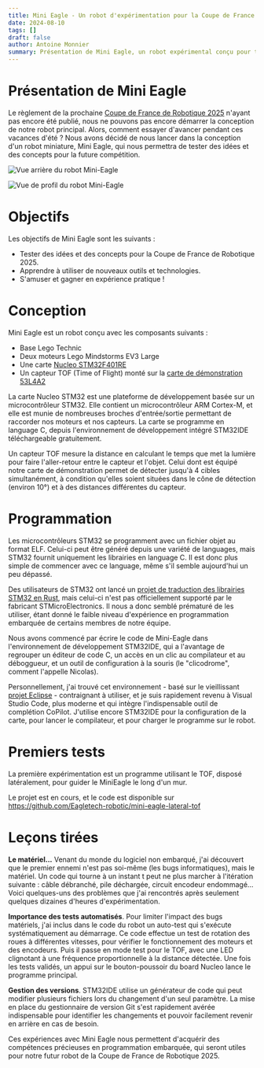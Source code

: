 ```yaml
---
title: Mini Eagle - Un robot d'expérimentation pour la Coupe de France de Robotique
date: 2024-08-10
tags: []
draft: false
author: Antoine Monnier
summary: Présentation de Mini Eagle, un robot expérimental conçu pour tester des concepts en vue de la Coupe de France de Robotique 2025.
---
```


# Présentation de Mini Eagle

Le règlement de la prochaine [Coupe de France de Robotique 2025](https://www.coupederobotique.fr/) n'ayant pas encore été publié, nous ne pouvons pas encore démarrer la conception de notre robot principal. Alors, comment essayer d'avancer pendant ces vacances d'été ? Nous avons décidé de nous lancer dans la conception d'un robot miniature, Mini Eagle, qui nous permettra de tester des idées et des concepts pour la future compétition.

![Vue arrière du robot Mini-Eagle](/blog-images/20240810-mini-eagle/vue-arriere.jpg)

![Vue de profil du robot Mini-Eagle](/blog-images/20240810-mini-eagle/vue-profil.jpg)

# Objectifs

Les objectifs de Mini Eagle sont les suivants :

-   Tester des idées et des concepts pour la Coupe de France de Robotique 2025.
-   Apprendre à utiliser de nouveaux outils et technologies.
-   S'amuser et gagner en expérience pratique !

# Conception

Mini Eagle est un robot conçu avec les composants suivants :

-   Base Lego Technic
-   Deux moteurs Lego Mindstorms EV3 Large
-   Une carte [Nucleo STM32F401RE](https://www.st.com/en/evaluation-tools/nucleo-f401re.html)
-   Un capteur TOF (Time of Flight) monté sur la [carte de démonstration 53L4A2](https://www.st.com/en/ecosystems/x-nucleo-53l4a2.html)

La carte Nucleo STM32 est une plateforme de développement basée sur un microcontrôleur STM32. Elle contient un microcontrôleur ARM Cortex-M, et elle est munie de nombreuses broches d'entrée/sortie permettant de raccorder nos moteurs et nos capteurs. La carte se programme en language C, depuis l'environnement de développement intégré STM32IDE téléchargeable gratuitement.

Un capteur TOF mesure la distance en calculant le temps que met la lumière pour faire l'aller-retour entre le capteur et l'objet. Celui dont est équipé notre carte de démonstration permet de détecter jusqu'à 4 cibles simultanément, à condition qu'elles soient situées dans le cône de détection (environ 10°) et à des distances différentes du capteur.

# Programmation

Les microcontrôleurs STM32 se programment avec un fichier objet au format ELF. Celui-ci peut être généré depuis une variété de languages, mais STM32 fournit uniquement les librairies en language C. Il est donc plus simple de commencer avec ce language, même s'il semble aujourd'hui un peu dépassé.

Des utilisateurs de STM32 ont lancé un [projet de traduction des librairies STM32 en Rust](https://github.com/stm32-rs), mais celui-ci n'est pas officiellement supporté par le fabricant STMicroElectronics. Il nous a donc semblé prématuré de les utiliser, étant donné le faible niveau d'expérience en programmation embarquée de certains membres de notre équipe.

Nous avons commencé par écrire le code de Mini-Eagle dans l'environnement de développement STM32IDE, qui a l'avantage de regrouper un éditeur de code C, un accès en un clic au compilateur et au déboggueur, et un outil de configuration à la souris (le "clicodrome", comment l'appelle Nicolas).

Personnellement, j'ai trouvé cet environnement - basé sur le vieillissant [projet Eclipse](https://eclipseide.org/) - contraignant à utiliser, et je suis rapidement revenu à Visual Studio Code, plus moderne et qui intègre l'indispensable outil de complétion CoPilot. J'utilise encore STM32IDE pour la configuration de la carte, pour lancer le compilateur, et pour charger le programme sur le robot.

# Premiers tests

La première expérimentation est un programme utilisant le TOF, disposé latéralement, pour guider le MiniEagle le long d'un mur.

Le projet est en cours, et le code est disponible sur https://github.com/Eagletech-robotic/mini-eagle-lateral-tof

# Leçons tirées

**Le matériel...** Venant du monde du logiciel non embarqué, j'ai découvert que le premier ennemi n'est pas soi-même (les bugs informatiques), mais le matériel. Un code qui tourne à un instant t peut ne plus marcher à l'itération suivante : câble débranché, pile déchargée, circuit encodeur endommagé... Voici quelques-uns des problèmes que j'ai rencontrés après seulement quelques dizaines d'heures d'expérimentation.

**Importance des tests automatisés**. Pour limiter l'impact des bugs matériels, j'ai inclus dans le code du robot un auto-test qui s'exécute systématiquement au démarrage. Ce code effectue un test de rotation des roues à différentes vitesses, pour vérifier le fonctionnement des moteurs et des encodeurs. Puis il passe en mode test pour le TOF, avec une LED clignotant à une fréquence proportionnelle à la distance détectée. Une fois les tests validés, un appui sur le bouton-poussoir du board Nucleo lance le programme principal.

**Gestion des versions**. STM32IDE utilise un générateur de code qui peut modifier plusieurs fichiers lors du changement d'un seul paramètre. La mise en place du gestionnaire de version Git s'est rapidement avérée indispensable pour identifier les changements et pouvoir facilement revenir en arrière en cas de besoin.

Ces expériences avec Mini Eagle nous permettent d'acquérir des compétences précieuses en programmation embarquée, qui seront utiles pour notre futur robot de la Coupe de France de Robotique 2025.
